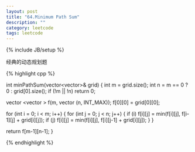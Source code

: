 ```yaml
---
layout: post
title: "64.Minimum Path Sum"
description: ""
category: leetcode
tags: leetcode
---
```

{% include JB/setup %}

经典的动态规划题

{% highlight cpp %}

int minPathSum(vector<vector<int>>& grid) {
  int m = grid.size();
  int n = m == 0 ? 0 : grid[0].size();
  if (!m || !n) return 0;

  vector <vector <int> > f(m, vector <int>(n, INT_MAX));
  f[0][0] = grid[0][0];

  for (int i = 0; i < m; i++) {
    for (int j = 0; j < n; j++) {
      if (i) f[i][j] = min(f[i][j], f[i-1][j] + grid[i][j]);
      if (j) f[i][j] = min(f[i][j], f[i][j-1] + grid[i][j]);
    }
  }

  return f[m-1][n-1];
}

{% endhighlight %}